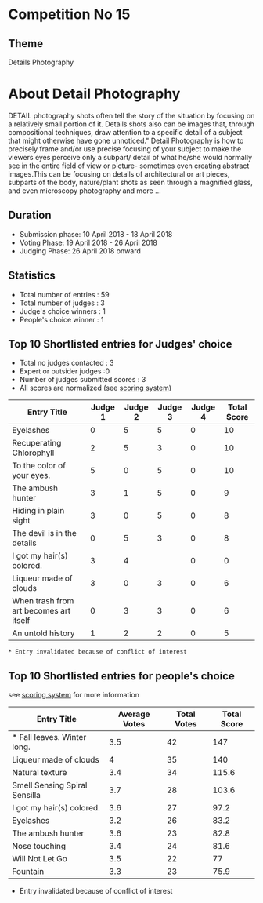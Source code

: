 
# Competition No 15
## Theme
Details Photography
# About Detail Photography
DETAIL photography shots often tell the story of the situation by focusing on a relatively small portion of it. Details shots also can be images that, through compositional techniques, draw attention to a specific detail of a subject that might otherwise have gone unnoticed." Detail Photography is how to precisely frame and/or use precise focusing of your subject to make the viewers eyes perceive only a subpart/ detail of what he/she would normally see in the entire field of view or picture- sometimes even creating abstract images.This can be focusing on details of architectural or art pieces, subparts of the body, nature/plant shots as seen through a magnified glass, and even microscopy photography and more ...
## Duration
* Submission phase:  10 April 2018 - 18 April 2018
* Voting Phase: 19 April 2018 -  26 April 2018
* Judging Phase: 26 April 2018 onward
## Statistics
* Total number of entries : 59
* Total number of judges : 3
* Judge's choice winners : 1
* People's choice winner : 1

## Top 10 Shortlisted entries for Judges' choice

* Total no judges contacted : 3
* Expert or outsider judges :0
* Number of judges submitted scores : 3
* All scores are normalized (see [scoring system](https://github.com/photography-ncbs/competition/blob/master/scoring.md))

| Entry Title |Judge 1 |Judge 2 |Judge 3 |Judge 4 | Total Score |
| --- | --- | --- | --- | --- | ---|
|Eyelashes |	0 |	5 |	5	| 0 | 10 |
|Recuperating Chlorophyll |	2 |	5	|3	| 0| 10 |
|To the color of your eyes. |		5 |	0 |	5 |	0 | 10
|The ambush hunter	|	3	| 1	| 5	| 0 | 9
|Hiding in plain sight	|	3	| 0 |	5	| 0 | 8 |
|The devil is in the details	|	0 | 	5 | 	3 | 0|	8
|I got my hair(s) colored.	|	3	| 4	||0 |	0|7
|Liqueur made of clouds	|	3 | 0| 	3 | 0 |	6
|When trash from art becomes art itself|	0	| 3 |	3 | 0 |	6
|An untold history|	1 | 2 |	2|0	|5

    * Entry invalidated because of conflict of interest 

## Top 10 Shortlisted entries for people's choice
see [scoring system](https://github.com/photography-ncbs/competition/blob/master/scoring.md) for more information 

| Entry Title | Average Votes |  Total Votes | Total Score |
| --- | --- |--- |---  |
| * Fall leaves. Winter long. |	3.5 |	42 |	147 |
| Liqueur made of clouds	|4 |	35	| 140 |
| Natural texture	| 3.4	| 34	|115.6
| Smell Sensing Spiral Sensilla |	3.7|	28 |	103.6
| I got my hair(s) colored.	| 3.6 |	27	| 97.2
| Eyelashes	| 3.2	| 26	| 83.2
| The ambush hunter	| 3.6	| 23 |	82.8
| Nose touching |	3.4 |	24	| 81.6
| Will Not Let Go	| 3.5	| 22	| 77
| Fountain	| 3.3	| 23	| 75.9
   * Entry invalidated because of conflict of interest  

